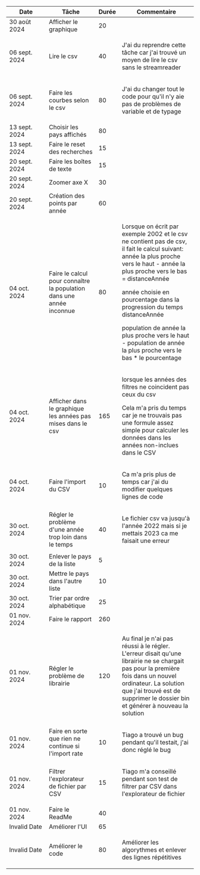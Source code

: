 <style>@media print{@page {size: landscape}}</style>
| <div style='width:90px'>Date</div> | Tâche | Durée | Commentaire |
|---|---|---|---|
|30 août 2024|Afficher le graphique|20||
|06 sept. 2024|Lire le csv|40|<p>J'ai du reprendre cette tâche car j'ai trouvé un moyen de lire le csv sans le streamreader</p>|
|06 sept. 2024|Faire les courbes selon le csv|80|<p>J'ai du changer tout le code pour qu'il n'y aie pas de problèmes de variable et de typage</p>|
|13 sept. 2024|Choisir les pays affichés|80||
|13 sept. 2024|Faire le reset des recherches|15||
|20 sept. 2024|Faire les boîtes de texte|15||
|20 sept. 2024|Zoomer axe X|30||
|20 sept. 2024|Création des points par année|60||
|04 oct. 2024|Faire le calcul pour connaître la population dans une année inconnue|80|<p>Lorsque on écrit par exemple 2002 et le csv ne contient pas de csv, il fait le calcul suivant: année la plus proche vers le haut - année la plus proche vers le bas = distanceAnnée</p><p>année choisie en pourcentage dans la progression du temps distanceAnnée</p><p>population de année la plus proche vers le haut - population de année la plus proche vers le bas * le pourcentage</p>|
|04 oct. 2024|Afficher dans le graphique les années pas mises dans le csv|165|<p>lorsque les années des filtres ne coincident pas ceux du csv</p><p>Cela m'a pris du temps car je ne trouvais pas une formule assez simple pour calculer les données dans les années non-inclues dans le CSV</p>|
|04 oct. 2024|Faire l'import du CSV|10|<p>Ca m'a pris plus de temps car j'ai du modifier quelques lignes de code</p>|
|30 oct. 2024|Régler le problème d'une année trop loin dans le temps|40|<p>Le fichier csv va jusqu'à l'année 2022 mais si je mettais 2023 ca me faisait une erreur</p>|
|30 oct. 2024|Enlever le pays de la liste|5||
|30 oct. 2024|Mettre le pays dans l'autre liste|10||
|30 oct. 2024|Trier par ordre alphabétique|25||
|01 nov. 2024|Faire le rapport|260||
|01 nov. 2024|Régler le problème de librairie|120|<p>Au final je n'ai pas réussi à le régler. L'erreur disait qu'une librairie ne se chargait pas pour la première fois dans un nouvel ordinateur. La solution que j'ai trouvé est de supprimer le dossier bin et générer à nouveau la solution</p>|
|01 nov. 2024|Faire en sorte que rien ne continue si l'import rate|10|<p>Tiago a trouvé un bug pendant qu'il testait, j'ai donc réglé le bug</p>|
|01 nov. 2024|Filtrer l'explorateur de fichier par CSV|15|<p>Tiago m'a conseillé pendant son test de filtrer par CSV dans l'explorateur de fichier</p>|
|01 nov. 2024|Faire le ReadMe|40||
|Invalid Date|Améliorer l'UI|65||
|Invalid Date|Améliorer le code|80|<p>Améliorer les algorythmes et enlever des lignes répétitives</p>|
